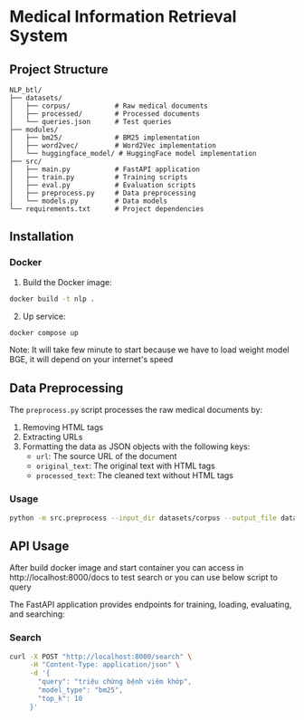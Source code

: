 # Medical Information Retrieval System

## Project Structure

```
NLP_btl/
├── datasets/
│   ├── corpus/           # Raw medical documents
│   ├── processed/        # Processed documents
│   └── queries.json      # Test queries
├── modules/
│   ├── bm25/             # BM25 implementation
│   ├── word2vec/         # Word2Vec implementation
│   └── huggingface_model/ # HuggingFace model implementation
├── src/
│   ├── main.py           # FastAPI application
│   ├── train.py          # Training scripts
│   ├── eval.py           # Evaluation scripts
│   ├── preprocess.py     # Data preprocessing
│   └── models.py         # Data models
└── requirements.txt      # Project dependencies
```

## Installation

### Docker

1. Build the Docker image:

```bash
docker build -t nlp .
```

2. Up service:

```bash
docker compose up 
```

Note: It will take few minute to start because we have to load weight model BGE, it will depend on your internet's speed

## Data Preprocessing

The `preprocess.py` script processes the raw medical documents by:
1. Removing HTML tags
2. Extracting URLs
3. Formatting the data as JSON objects with the following keys:
   - `url`: The source URL of the document
   - `original_text`: The original text with HTML tags
   - `processed_text`: The cleaned text without HTML tags

### Usage

```bash
python -m src.preprocess --input_dir datasets/corpus --output_file datasets/processed/processed_data.json
```

## API Usage

After build docker image and start container you can access in http://localhost:8000/docs to test search or you can use below script to query

The FastAPI application provides endpoints for training, loading, evaluating, and searching:

### Search

```bash
curl -X POST "http://localhost:8000/search" \
     -H "Content-Type: application/json" \
     -d '{
       "query": "triệu chứng bệnh viêm khớp",
       "model_type": "bm25",
       "top_k": 10
     }'
```

